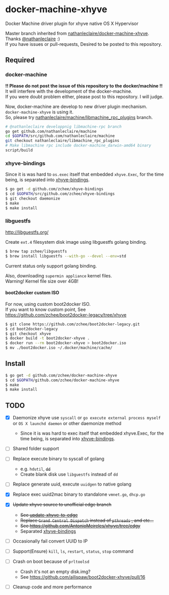docker-machine-xhyve
===

Docker Machine driver plugin for xhyve native OS X Hypervisor

Master branch inherited from [nathanleclaire/docker-machine-xhyve](https://github.com/nathanleclaire/docker-machine-xhyve). Thanks [@nathanleclaire](https://github.com/nathanleclaire) :)  
If you have issues or pull-requests, Desired to be posted to this repository.


## Required

### docker-machine
**!! Please do not post the issue of this repository to the docker/machine !!**  
It will interfere with the development of the docker-machine.  
If you were doubt problem either, please post to this repository. I will judge.

Now, docker-machine are develop to new driver plugin mechanism.  
`docker-machine-xhyve` is using it.  
So, please try [nathanleclaire/machine/libmachine_rpc_plugins](https://github.com/nathanleclaire/machine/tree/libmachine_rpc_plugins) branch.

```bash
# @nathanleclaire developpnig libmachine-rpc branch
go get github.com/nathanleclaire/machine
cd $GOPATH/src/github.com/nathanleclaire/machine
git checkout nathanleclaire/libmachine_rpc_plugins
# Make libmachine rpc include docker-machine_darwin-amd64 binary
script/build
```

### xhyve-bindings
Since it is was hard to `os.exec` itself that embedded `xhyve.Exec`, for the time being, is separated into [xhyve-bindings](https://github.com/zchee/xhyve-bindings/tree/daemonize).

```bash
$ go get -d github.com/zchee/xhyve-bindings
$ cd $GOPATH/src/github.com/zchee/xhyve-bindings
$ git checkout daemonize
$ make
$ make install
```

### libguestfs
http://libguestfs.org/

Create `ext.4` filesystem disk image using libguestfs golang binding.

```bash
$ brew tap zchee/libguestfs
$ brew install libguestfs --with-go --devel --env=std
```
Current status only support golang binding.

Also, downloading `supermin appliance` kernel files.  
Warning! Kernel file size over 4GB!

#### boot2docker custom ISO
For now, using custom boot2docker ISO.  
If you want to know custom point, See https://github.com/zchee/boot2docker-legacy/tree/xhyve

```bash
$ git clone https://github.com/zchee/boot2docker-legacy.git
$ cd boot2docker-legacy
$ git checkout xhyve
$ docker build -t boot2docker-xhyve .
$ docker run --rm boot2docker-xhyve > boot2docker.iso
$ mv ./boot2docker.iso ~/.docker/machine/cache/
```


## Install

```bash
$ go get -d github.com/zchee/docker-machine-xhyve
$ cd $GOPATH/github.com/zchee/docker-machine-xhyve
$ make
$ make install
```


## TODO

- [x] Daemonize xhyve use `syscall` or `go execute external process myself` or `OS X launchd daemon` or other daemonize method
    - Since it is was hard to exec itself that embedded xhyve.Exec, for the time being, is separated into [xhyve-bindings](https://github.com/zchee/xhyve-bindings/tree/daemonize).

- [ ] Shared folder support

- [ ] Replace execute binary to syscall of golang
    - e.g. `hdutil`, ~~`dd`~~
    - Create blank disk use `libguestfs` instead of `dd`

- [ ] Replace generate uuid, execute `uuidgen` to native golang

- [x] Replace exec uuid2mac binary to standalone `vmnet.go`, `dhcp.go`

- [x] ~~Update xhyve source to unofficial edge branch~~
    - ~~See [update-xhyve-to-edge](https://github.com/zchee/docker-machine-xhyve/tree/update-xhyve-to-edge)~~
    - ~~Replace `Grand Central Dispatch` instead of `pthreads` , and etc...~~
    - ~~See https://github.com/AntonioMeireles/xhyve/tree/edgy~~
    - Separated [xhyve-bindings](https://github.com/zchee/xhyve-bindings/tree/daemonize)

- [ ] Occasionally fail convert UUID to IP 

- [ ] Support(Ensure) `kill`, `ls`, `restart`, `status`, `stop` command

- [ ] Crash on boot because of `prltoolsd`
    - Crash it's not an empty disk.img?
    - See https://github.com/ailispaw/boot2docker-xhyve/pull/16

- [ ] Cleanup code and more performance
